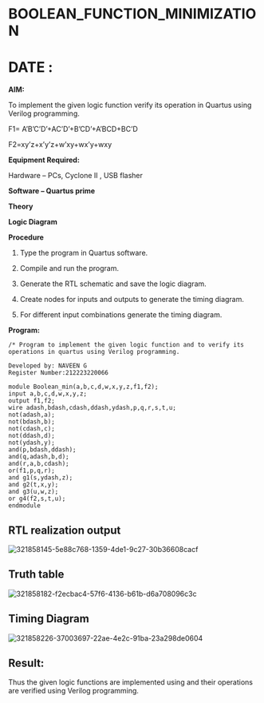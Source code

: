 # BOOLEAN_FUNCTION_MINIMIZATION
# DATE :
**AIM:**

To implement the given logic function verify its operation in Quartus using Verilog programming.

F1= A’B’C’D’+AC’D’+B’CD’+A’BCD+BC’D 

F2=xy’z+x’y’z+w’xy+wx’y+wxy

**Equipment Required:**

Hardware – PCs, Cyclone II , USB flasher

**Software – Quartus prime**

**Theory**

**Logic Diagram**

**Procedure**

1.	Type the program in Quartus software.

2.	Compile and run the program.

3.	Generate the RTL schematic and save the logic diagram.

4.	Create nodes for inputs and outputs to generate the timing diagram.

5.	For different input combinations generate the timing diagram.


**Program:**
~~~
/* Program to implement the given logic function and to verify its operations in quartus using Verilog programming.

Developed by: NAVEEN G
Register Number:212223220066

module Boolean_min(a,b,c,d,w,x,y,z,f1,f2);
input a,b,c,d,w,x,y,z;
output f1,f2;
wire adash,bdash,cdash,ddash,ydash,p,q,r,s,t,u;
not(adash,a);
not(bdash,b);
not(cdash,c);
not(ddash,d);
not(ydash,y);
and(p,bdash,ddash);
and(q,adash,b,d);
and(r,a,b,cdash);
or(f1,p,q,r);
and g1(s,ydash,z);
and g2(t,x,y);
and g3(u,w,z);
or g4(f2,s,t,u);
endmodule
~~~

## RTL realization output

![321858145-5e88c768-1359-4de1-9c27-30b36608cacf](https://github.com/04Varsha/BOOLEAN_FUNCTION_MINIMIZATION/assets/149035374/a86b8a88-9cfd-46f7-a430-98227cff9fc4)

## Truth table
![321858182-f2ecbac4-57f6-4136-b61b-d6a708096c3c](https://github.com/04Varsha/BOOLEAN_FUNCTION_MINIMIZATION/assets/149035374/52e5be68-d7b5-4f48-ad95-1b8848c327ec)

## Timing Diagram

![321858226-37003697-22ae-4e2c-91ba-23a298de0604](https://github.com/04Varsha/BOOLEAN_FUNCTION_MINIMIZATION/assets/149035374/82dea792-3035-42b6-af5c-134c0e74c8b2)

## Result:

Thus the given logic functions are implemented using and their operations are verified using Verilog programming.
